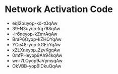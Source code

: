 # Network Activation Code
* eqI2puyop-ko-tQqAw
* 39-N3uyop-kq788qAw
* -ir6neyop-kZmrAqAw
* BraP6Oyop-kZHOYqAw
* YCe48-yop-kGEcYqAw
* xZLXneyop_ZzvKgqAw
* 0mfPHeyop9Ah94kqAw
* wn-7LOyop9JVymsqAw
* OkVBB-yop9IDkuQqAw